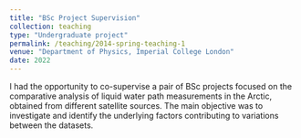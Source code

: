 ```yaml
---
title: "BSc Project Supervision"
collection: teaching
type: "Undergraduate project"
permalink: /teaching/2014-spring-teaching-1
venue: "Department of Physics, Imperial College London"
date: 2022
---
```


I had the opportunity to co-supervise a pair of BSc projects focused on the comparative analysis of liquid water path measurements in the Arctic, obtained from different satellite sources. The main objective was to investigate and identify the underlying factors contributing to variations between the datasets.
